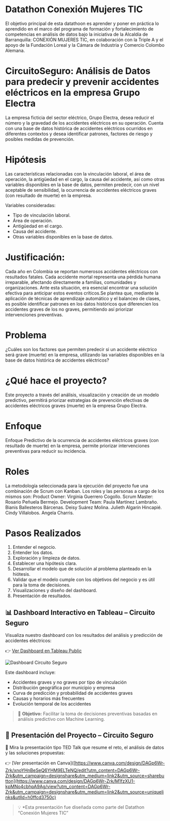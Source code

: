 # Datathon Conexión Mujeres TIC
El objetivo principal de esta datathoon es aprender y poner en práctica lo aprendido en el marco del programa de formación y fortalecimiento de competencias en análisis de datos bajo la iniciativa de la Alcaldía de Barranquilla: CONEXIÓN MUJERES TIC, en colaboración con la Triple A y el apoyo de la Fundación Loreal y la Cámara de Industria y Comercio Colombo Alemana. 
# CircuitoSeguro: Análisis de Datos para predecir y prevenir accidentes eléctricos en la empresa Grupo Electra
La empresa ficticia del sector eléctrico, Grupo Electra, desea reducir el número y la gravedad de los accidentes eléctricos en su operación. Cuenta con una base de datos histórica de accidentes eléctricos ocurridos en diferentes contextos y desea identificar patrones, factores de riesgo y posibles medidas de prevención.
# Hipótesis
Las características relacionadas con la vinculación laboral, el área de operación, la antigüedad en el cargo, la causa del accidente, así como otras variables disponibles en la base de datos, permiten predecir, con un nivel aceptable de sensibilidad, la ocurrencia de accidentes eléctricos graves (con resultado de muerte) en la empresa.

Variables consideradas:
  * Tipo de vinculación laboral.
  * Área de operación.
  * Antigüedad en el cargo.
  * Causa del accidente.
  * Otras variables disponibles en la base de datos.
# Justificación:
Cada año en Colombia se reportan numerosos accidentes eléctricos con resultados fatales. Cada accidente mortal representa una pérdida humana irreparable, afectando directamente a familias, comunidades y organizaciones. Ante esta situación, era esencial encontrar una solución efectiva para anticipar estos eventos críticos.Se plantea que, mediante la aplicación de técnicas de aprendizaje automático y el balanceo de clases, es posible identificar patrones en los datos históricos que diferencien los accidentes graves de los no graves, permitiendo así priorizar intervenciones preventivas.
# Problema
¿Cuáles son los factores que permiten predecir si un accidente eléctrico será grave (muerte) en la empresa, utilizando las variables disponibles en la base de datos histórica de accidentes eléctricos?
# ¿Qué hace el proyecto?
Este proyecto a través del análisis, visualización y creación de un  modelo predictivo, permitirá priorizar estrategias de prevención efectivas de accidentes eléctricos graves (muerte) en la empresa Grupo Electra. 
# Enfoque
Enfoque Predictivo de la ocurrencia de accidentes eléctricos graves (con resultado de muerte) en la empresa, permite priorizar intervenciones preventivas para reducir su incidencia.
# Roles
La metodología seleccionada para la ejecución del proyecto fue una combinación de Scrum con Kanban. Los roles y las personas a cargo de los mismos son:
Product Owner: Virginia Guerrero Cogollo.
Scrum Master: Rosario Peñuela Bermejo.
Development Team:
   Paula Martínez Lambraño.
   Bianis Ballesteros Bárcenas.
   Deisy Suárez Molina.
   Julieth Algarín Hincapié.
   Cindy Villalobos.
   Angela Charris.
# Pasos Realizados
1. Entender el negocio.
2. Entender los datos.
3. Exploración y limpieza de datos.
4. Establecer una hipótesis clara.
5. Desarrollar el modelo que de solución al problema planteado en la hiótesis.
6. Validar que el modelo cumple con  los  objetivos  del  negocio  y es  útil para la toma de decisiones.
7. Visualizaciones y diseño del dashboard.
8. Presentación de resultados.
## 📊 Dashboard Interactivo en Tableau – Circuito Seguro

Visualiza nuestro dashboard con los resultados del análisis y predicción de accidentes eléctricos:

👉 [Ver Dashboard en Tableau Public](https://public.tableau.com/views/CircuitoSeguro/CircuitoSeguro?:language=en-US&publish=yes&:sid=&:redirect=auth&:display_count=n&:origin=viz_share_link)

![Dashboard Circuito Seguro](https://public.tableau.com/static/images/Ci/CircuitoSeguro/CircuitoSeguro/1.png)

Este dashboard incluye:
- Accidentes graves y no graves por tipo de vinculación
- Distribución geográfica por municipio y empresa
- Curva de predicción y probabilidad de accidentes graves
- Causas y horarios más frecuentes
- Evolución temporal de los accidentes

> 🧠 **Objetivo:** Facilitar la toma de decisiones preventivas basadas en análisis predictivo con Machine Learning.

## 🎥 Presentación del Proyecto – Circuito Seguro

🎯 Mira la presentación tipo TED Talk que resume el reto, el análisis de datos y las soluciones propuestas:

👉 [Ver presentación en Canva]([https://www.canva.com/design/DAGp6Wr-Zrk/xnoYHnBeSeQ6YHM9ELTeNQ/edit?utm_content=DAGp6Wr-Zrk&utm_campaign=designshare&utm_medium=link2&utm_source=sharebutton](https://www.canva.com/design/DAGp6Wr-Zrk/M1fzXU1-kpMNo4cbhpA9Ag/view?utm_content=DAGp6Wr-Zrk&utm_campaign=designshare&utm_medium=link2&utm_source=uniquelinks&utlId=h0ffcd3750c)

> 💡 *Esta presentación fue diseñada como parte del Datathon “Conexión Mujeres TIC” 

